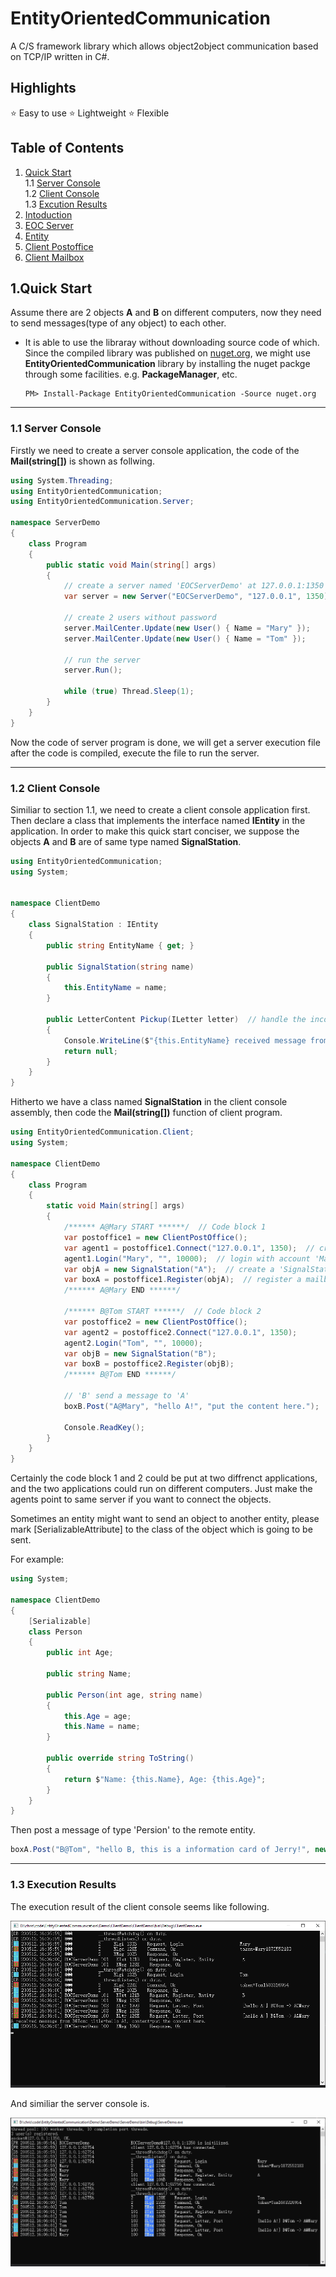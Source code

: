 # EntityOrientedCommunication
A C/S framework library which allows object2object communication based on TCP/IP written in C#.

## Highlights
:star: Easy to use
:star: Lightweight
:star: Flexible

## Table of Contents
1. [Quick Start](#QuickStart) </br>
   1.1 [Server Console](#section1_1) </br>
   1.2 [Client Console](#section1_2) </br>
   1.3 [Excution Results](#section1_3) </br>
2. [Intoduction](./.doc/chapter1.md) </br>
3. [EOC Server](./.doc/chapter2.md) </br>
4. [Entity](./.doc/chapter3.md) </br>
5. [Client Postoffice](./.doc/chapter4.md) </br>
6. [Client Mailbox](./.doc/chapter5.md) </br>


<a name="QuickStart"></a>
## 1.Quick Start
Assume there are 2 objects **A** and **B** on different computers, now they need to send messages(type of any object) to each other.

* It is able to use the libraray without downloading source code of which. Since the compiled library was published on [nuget.org](nuget.org), we might use **EntityOrientedCommunication** library by installing the nuget packge through some facilities. e.g. **PackageManager**, etc.
  ```code
  PM> Install-Package EntityOrientedCommunication -Source nuget.org
  ```

- - -
<a name="section1_1"></a>
### 1.1 Server Console
Firstly we need to create a server console application, the code of the **Mail(string[])** is shown as follwing.

```c#
using System.Threading;
using EntityOrientedCommunication;
using EntityOrientedCommunication.Server;

namespace ServerDemo
{
    class Program
    {
        public static void Main(string[] args)
        {
        	// create a server named 'EOCServerDemo' at 127.0.0.1:1350
            var server = new Server("EOCServerDemo", "127.0.0.1", 1350);

            // create 2 users without password
            server.MailCenter.Update(new User() { Name = "Mary" });
            server.MailCenter.Update(new User() { Name = "Tom" });

            // run the server
            server.Run();

            while (true) Thread.Sleep(1);
        }
    }
}
```

Now the code of server program is done, we will get a server execution file after the code is compiled, execute the file to run the server.

- - -

<a name="section1_2"></a>
### 1.2 Client Console

Similiar to section 1.1, we need to create a client console application first. Then declare a class that implements the interface named **IEntity** in the application. In order to make this quick start conciser, we suppose the objects **A** and **B** are of same type named **SignalStation**.

```c#
using EntityOrientedCommunication;
using System;


namespace ClientDemo
{
    class SignalStation : IEntity
    {
        public string EntityName { get; }

        public SignalStation(string name)
        {
            this.EntityName = name;
        }

        public LetterContent Pickup(ILetter letter)  // handle the incoming message
        {
            Console.WriteLine($"{this.EntityName} received message from {letter.Sender}: {letter.Title}, {letter.Content}");
            return null;
        }
    }
}
```

Hitherto we have a class named **SignalStation** in the client console assembly, then code the **Mail(string[])** function of client program.

```c#
using EntityOrientedCommunication.Client;
using System;

namespace ClientDemo
{
    class Program
    {
        static void Main(string[] args)
        {
            /****** A@Mary START ******/  // Code block 1
            var postoffice1 = new ClientPostOffice();
            var agent1 = postoffice1.Connect("127.0.0.1", 1350);  // create a client agent with specified server IP and port
            agent1.Login("Mary", "", 10000);  // login with account 'Mary' without password
            var objA = new SignalStation("A");  // create a 'SignalStation' instance named 'A'
            var boxA = postoffice1.Register(objA);  // register a mailbox for 'A' to grant it to communicate with other entities
            /****** A@Mary END ******/

            /****** B@Tom START ******/  // Code block 2
            var postoffice2 = new ClientPostOffice();
            var agent2 = postoffice2.Connect("127.0.0.1", 1350);
            agent2.Login("Tom", "", 10000);
            var objB = new SignalStation("B");
            var boxB = postoffice2.Register(objB);
            /****** B@Tom END ******/

            // 'B' send a message to 'A'
            boxB.Post("A@Mary", "hello A!", "put the content here.");

            Console.ReadKey();
        }
    }
}
```

Certainly the code block 1 and 2 could be put at two diffrenct applications, and the two applications could run on different computers. Just make the agents point to same server if you want to connect the objects.

Sometimes an entity might want to send an object to another entity, please mark [SerializableAttribute] to the class of the object which is going to be sent.

For example:
```c#
using System;

namespace ClientDemo
{
    [Serializable]
    class Person
    {
        public int Age;

        public string Name;

        public Person(int age, string name)
        {
            this.Age = age;
            this.Name = name;
        }

        public override string ToString()
        {
            return $"Name: {this.Name}, Age: {this.Age}";
        }
    }
}
```

Then post a message of type 'Persion' to the remote entity.

```c#
boxA.Post("B@Tom", "hello B, this is a information card of Jerry!", new Person(20, "Jerry"));
```

- - -

<a name="section1_3"></a>
### 1.3 Execution Results

The execution result of the client console seems like following.

![Client console execution result](https://github.com/chrisking94/EntityOrientedCommunication/blob/master/.doc/client_console_snapshot.png?raw=true "Client console execution result")

And similiar the server console is.

![Server console execution result](https://github.com/chrisking94/EntityOrientedCommunication/blob/master/.doc/server_console_snapshot.png?raw=true "Server console execution result")